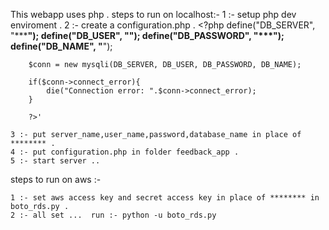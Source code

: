 This webapp uses php .
steps to run on localhost:-
    1 :- setup php dev enviroment .
    2 :- create a configuration.php .
        <?php
        define("DB_SERVER", "*************");
        define("DB_USER", "********");
        define("DB_PASSWORD", "***********");
        define("DB_NAME", "**********");

        $conn = new mysqli(DB_SERVER, DB_USER, DB_PASSWORD, DB_NAME);

        if($conn->connect_error){
            die("Connection error: ".$conn->connect_error);
        }

        ?>'

    3 :- put server_name,user_name,password,database_name in place of ******** .
    4 :- put configuration.php in folder feedback_app .
    5 :- start server ..

steps to run on aws :-

    1 :- set aws access key and secret access key in place of ******** in boto_rds.py .
    2 :- all set ...  run :- python -u boto_rds.py




